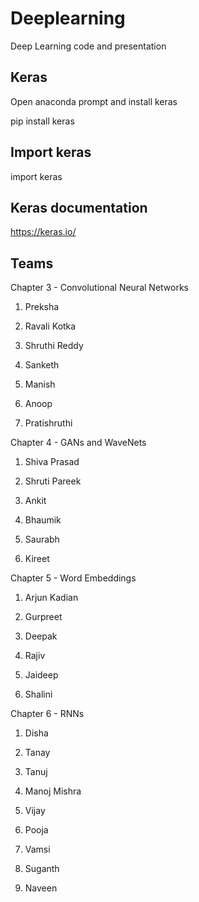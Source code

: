 # Deeplearning
Deep Learning code and presentation

## Keras

Open anaconda prompt and install keras

pip install keras

## Import keras

import keras

## Keras documentation

https://keras.io/

## Teams

Chapter 3 - Convolutional Neural Networks

1. Preksha

2. Ravali Kotka

3. Shruthi Reddy

4. Sanketh

5. Manish

6. Anoop

7. Pratishruthi

Chapter 4 - GANs and WaveNets

1. Shiva Prasad

2. Shruti Pareek

3. Ankit

4. Bhaumik

5. Saurabh

6. Kireet

Chapter 5 - Word Embeddings

1. Arjun Kadian

2. Gurpreet

3. Deepak

4. Rajiv

5. Jaideep

6. Shalini

Chapter 6 - RNNs

1. Disha

2. Tanay

3. Tanuj

4. Manoj Mishra

5. Vijay

6. Pooja

7. Vamsi

8. Suganth

9. Naveen

